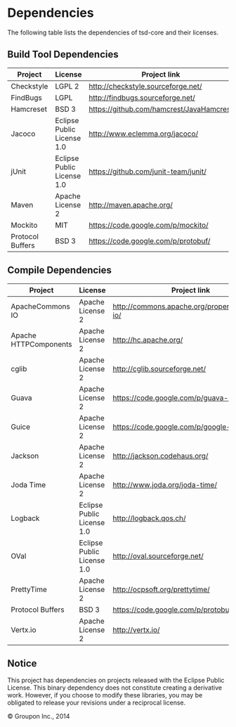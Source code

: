 Dependencies
========

The following table lists the dependencies of tsd-core and their licenses.

Build Tool Dependencies
------------------

Project               | License                    | Project link
----------------------|----------------------------|-------------
Checkstyle            | LGPL 2                     | http://checkstyle.sourceforge.net/
FindBugs              | LGPL                       | http://findbugs.sourceforge.net/
Hamcreset             | BSD 3                      | https://github.com/hamcrest/JavaHamcrest
Jacoco                | Eclipse Public License 1.0 | http://www.eclemma.org/jacoco/
jUnit                 | Eclipse Public License 1.0 | https://github.com/junit-team/junit/
Maven                 | Apache License 2           | http://maven.apache.org/
Mockito               | MIT                        | https://code.google.com/p/mockito/
Protocol Buffers      | BSD 3                      | https://code.google.com/p/protobuf/


Compile Dependencies
--------------------

Project               | License                    | Project link
----------------------|----------------------------|-------------
ApacheCommons IO      | Apache License 2           | http://commons.apache.org/proper/commons-io/
Apache HTTPComponents | Apache License 2           | http://hc.apache.org/
cglib                 | Apache License 2           | http://cglib.sourceforge.net/
Guava                 | Apache License 2           | https://code.google.com/p/guava-libraries/
Guice                 | Apache License 2           | https://code.google.com/p/google-guice/
Jackson               | Apache License 2           | http://jackson.codehaus.org/
Joda Time             | Apache License 2           | http://www.joda.org/joda-time/
Logback               | Eclipse Public License 1.0 | http://logback.qos.ch/
OVal                  | Eclipse Public License 1.0 | http://oval.sourceforge.net/
PrettyTime            | Apache License 2           | http://ocpsoft.org/prettytime/
Protocol Buffers      | BSD 3                      | https://code.google.com/p/protobuf/
Vertx.io              | Apache License 2           | http://vertx.io/


Notice
------

This project has dependencies on projects released with the Eclipse Public License.  This binary
dependency does not constitute creating a derivative work.  However, if you
choose to modify these libraries, you may be obligated to release your revisions under a reciprocal
license.

&copy; Groupon Inc., 2014
